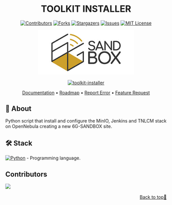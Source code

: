 <a name="readme-top"></a>

<div align="center">

# TOOLKIT INSTALLER <!-- omit in toc -->

[![Contributors][contributors-shield]][contributors-url]
[![Forks][forks-shield]][forks-url]
[![Stargazers][stars-shield]][stars-url]
[![Issues][issues-shield]][issues-url]
[![MIT License][license-shield]][license-url]

<a href="https://github.com/6G-SANDBOX/toolkit-installer"><img src="images/logo.png" width="300" title="toolkit-installer"></a>

[![toolkit-installer][toolkit-installer-badge]][toolkit-installer-url]

[Documentation](https://6g-sandbox.github.io/docs/category/toolkit-installer) • [Roadmap](https://github.com/6G-SANDBOX/toolkit-installer/issues/13) • [Report Error](https://github.com/6G-SANDBOX/toolkit-installer/issues/new?assignees=&labels=&projects=&template=bug_report.md) • [Feature Request](https://github.com/6G-SANDBOX/toolkit-installer/issues/new?assignees=&labels=&projects=&template=feature_request.md)

</div>

## :wrench: About

Python script that install and configure the MinIO, Jenkins and TNLCM stack on OpenNebula creating a new 6G-SANDBOX site.

## :hammer_and_wrench: Stack

[![Python][python-badge]][python-url] - Programming language.

## Contributors <!-- omit in toc -->

<a href="https://github.com/6G-SANDBOX/toolkit-installer/graphs/contributors">
  <img src="https://contrib.rocks/image?repo=6G-SANDBOX/toolkit-installer" />
</a>

<p align="right"><a href="#readme-top">Back to top&#x1F53C;</a></p>

<!-- Urls, Shields and Badges -->
[toolkit-installer-badge]: https://img.shields.io/github/v/release/6G-SANDBOX/toolkit-installer?label=toolkit-installer&color=blue
[toolkit-installer-url]: https://github.com/6G-SANDBOX/toolkit-installer/releases/latest
[python-badge]: https://img.shields.io/badge/Python-3.13.2-blue?style=for-the-badge&logo=python&logoColor=white&labelColor=3776AB
[python-url]: https://www.python.org/downloads/release/python-3132/
[contributors-shield]: https://img.shields.io/github/contributors/6G-SANDBOX/toolkit-installer.svg?style=for-the-badge
[contributors-url]: https://github.com/6G-SANDBOX/toolkit-installer/graphs/contributors
[forks-shield]: https://img.shields.io/github/forks/6G-SANDBOX/toolkit-installer.svg?style=for-the-badge
[forks-url]: https://github.com/6G-SANDBOX/toolkit-installer/network/members
[stars-shield]: https://img.shields.io/github/stars/6G-SANDBOX/toolkit-installer.svg?style=for-the-badge
[stars-url]: https://github.com/6G-SANDBOX/toolkit-installer/stargazers
[issues-shield]: https://img.shields.io/github/issues/6G-SANDBOX/toolkit-installer.svg?style=for-the-badge
[issues-url]: https://github.com/6G-SANDBOX/toolkit-installer/issues
[license-shield]: https://img.shields.io/badge/License-Apache%202.0-green.svg?style=for-the-badge
[license-url]: https://github.com/6G-SANDBOX/toolkit-installer/blob/main/LICENSE